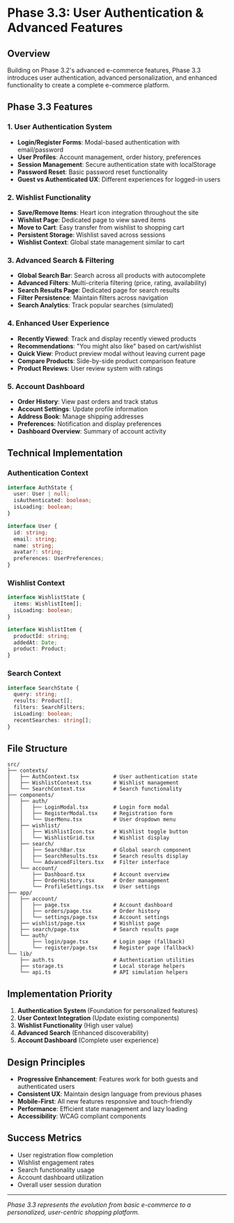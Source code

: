 # Phase 3.3: User Authentication & Advanced Features

## Overview
Building on Phase 3.2's advanced e-commerce features, Phase 3.3 introduces user authentication, advanced personalization, and enhanced functionality to create a complete e-commerce platform.

## Phase 3.3 Features

### 1. User Authentication System
- **Login/Register Forms**: Modal-based authentication with email/password
- **User Profiles**: Account management, order history, preferences
- **Session Management**: Secure authentication state with localStorage
- **Password Reset**: Basic password reset functionality
- **Guest vs Authenticated UX**: Different experiences for logged-in users

### 2. Wishlist Functionality
- **Save/Remove Items**: Heart icon integration throughout the site
- **Wishlist Page**: Dedicated page to view saved items
- **Move to Cart**: Easy transfer from wishlist to shopping cart
- **Persistent Storage**: Wishlist saved across sessions
- **Wishlist Context**: Global state management similar to cart

### 3. Advanced Search & Filtering
- **Global Search Bar**: Search across all products with autocomplete
- **Advanced Filters**: Multi-criteria filtering (price, rating, availability)
- **Search Results Page**: Dedicated page for search results
- **Filter Persistence**: Maintain filters across navigation
- **Search Analytics**: Track popular searches (simulated)

### 4. Enhanced User Experience
- **Recently Viewed**: Track and display recently viewed products
- **Recommendations**: "You might also like" based on cart/wishlist
- **Quick View**: Product preview modal without leaving current page
- **Compare Products**: Side-by-side product comparison feature
- **Product Reviews**: User review system with ratings

### 5. Account Dashboard
- **Order History**: View past orders and track status
- **Account Settings**: Update profile information
- **Address Book**: Manage shipping addresses
- **Preferences**: Notification and display preferences
- **Dashboard Overview**: Summary of account activity

## Technical Implementation

### Authentication Context
```typescript
interface AuthState {
  user: User | null;
  isAuthenticated: boolean;
  isLoading: boolean;
}

interface User {
  id: string;
  email: string;
  name: string;
  avatar?: string;
  preferences: UserPreferences;
}
```

### Wishlist Context
```typescript
interface WishlistState {
  items: WishlistItem[];
  isLoading: boolean;
}

interface WishlistItem {
  productId: string;
  addedAt: Date;
  product: Product;
}
```

### Search Context
```typescript
interface SearchState {
  query: string;
  results: Product[];
  filters: SearchFilters;
  isLoading: boolean;
  recentSearches: string[];
}
```

## File Structure
```
src/
├── contexts/
│   ├── AuthContext.tsx           # User authentication state
│   ├── WishlistContext.tsx       # Wishlist management
│   └── SearchContext.tsx         # Search functionality
├── components/
│   ├── auth/
│   │   ├── LoginModal.tsx        # Login form modal
│   │   ├── RegisterModal.tsx     # Registration form
│   │   └── UserMenu.tsx          # User dropdown menu
│   ├── wishlist/
│   │   ├── WishlistIcon.tsx      # Wishlist toggle button
│   │   └── WishlistGrid.tsx      # Wishlist display
│   ├── search/
│   │   ├── SearchBar.tsx         # Global search component
│   │   ├── SearchResults.tsx     # Search results display
│   │   └── AdvancedFilters.tsx   # Filter interface
│   └── account/
│       ├── Dashboard.tsx         # Account overview
│       ├── OrderHistory.tsx      # Order management
│       └── ProfileSettings.tsx   # User settings
├── app/
│   ├── account/
│   │   ├── page.tsx              # Account dashboard
│   │   ├── orders/page.tsx       # Order history
│   │   └── settings/page.tsx     # Account settings
│   ├── wishlist/page.tsx         # Wishlist page
│   ├── search/page.tsx           # Search results page
│   └── auth/
│       ├── login/page.tsx        # Login page (fallback)
│       └── register/page.tsx     # Register page (fallback)
└── lib/
    ├── auth.ts                   # Authentication utilities
    ├── storage.ts                # Local storage helpers
    └── api.ts                    # API simulation helpers
```

## Implementation Priority
1. **Authentication System** (Foundation for personalized features)
2. **User Context Integration** (Update existing components)
3. **Wishlist Functionality** (High user value)
4. **Advanced Search** (Enhanced discoverability)
5. **Account Dashboard** (Complete user experience)

## Design Principles
- **Progressive Enhancement**: Features work for both guests and authenticated users
- **Consistent UX**: Maintain design language from previous phases
- **Mobile-First**: All new features responsive and touch-friendly
- **Performance**: Efficient state management and lazy loading
- **Accessibility**: WCAG compliant components

## Success Metrics
- User registration flow completion
- Wishlist engagement rates
- Search functionality usage
- Account dashboard utilization
- Overall user session duration

---
*Phase 3.3 represents the evolution from basic e-commerce to a personalized, user-centric shopping platform.*
